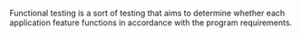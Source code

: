 Functional testing is a sort of testing that aims to determine whether each application feature functions in accordance with the program requirements.